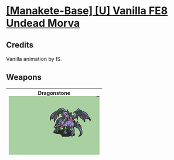 # [\[Manakete-Base\] \[U\] Vanilla FE8 Undead Morva](./)
## Credits

Vanilla animation by IS.

## Weapons

| <b>Dragonstone</b><br/><img alt="Dragonstone animation" src="./8.%20Dragonstone/Dragonstone.gif"/> |
| :---: |
